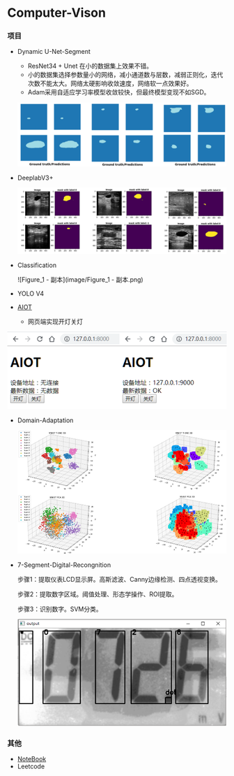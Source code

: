 # Computer-Vison

### 项目

* Dynamic U-Net-Segment 

  * ResNet34 + Unet 在小的数据集上效果不错。
  * 小的数据集选择参数量小的网络，减小通道数与层数，减弱正则化，迭代次数不能太大。网络太硬影响收敛速度，网络软一点效果好。
  * Adam采用自适应学习率模型收敛较快，但最终模型变现不如SGD。
  
  ![1569054114772](image/1569054114772.png)
  
* DeeplabV3+

  ![1569054180948](image/1569054180948.png)

* Classification

  ![Figure_1 - 副本](image/Figure_1 - 副本.png)

* YOLO V4

* [AIOT](https://github.com/KeyForce/Computer-Vison/tree/master/AIOT/DEMO1)

  * 网页端实现开灯关灯

<div align=center><img src ="image/AIOT.png"/></div>



* Domain-Adaptation

  <div align=center><img src ="image/image-20200524152211570-1597029532519.png"width="550"/></div>

* 7-Segment-Digital-Recongnition

  步骤1：提取仪表LCD显示屏。高斯滤波、Canny边缘检测、四点透视变换。

  步骤2：提取数字区域。阈值处理、形态学操作、ROI提取。

  步骤3：识别数字。SVM分类。

  <div align=center><img src ="image/微信截图_20190517223708.png"/></div>

### 其他

* [NoteBook](https://github.com/KeyForce/NoteBook)
* Leetcode

